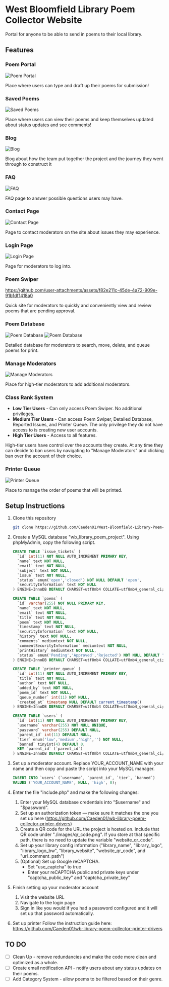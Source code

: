 # West Bloomfield Library Poem Collector Website

Portal for anyone to be able to send in poems to their local library.

## Features

### Poem Portal
![Poem Portal](https://github.com/user-attachments/assets/fed1b1fe-77e8-45ad-bcb2-8bd36e69eba2)

Place where users can type and draft up their poems for submission!

### Saved Poems
![Saved Poems](https://github.com/user-attachments/assets/70f8761d-7c51-4f6e-8a54-7daa95abe29c)

Place where users can view their poems and keep themselves updated about status updates and see comments!

### Blog
![Blog](https://github.com/user-attachments/assets/194f15c0-b3b0-43e1-8177-4db939925b79)

Blog about how the team put together the project and the journey they went through to construct it

### FAQ
![FAQ](https://github.com/user-attachments/assets/f1911871-e186-4c6b-93e4-da885fb5402e)

FAQ page to answer possible questions users may have.

### Contact Page
![Contact Page](https://github.com/user-attachments/assets/2de728c5-f57e-4d58-8fc1-8e1945950f1b)

Page to contact moderators on the site about issues they may experience.

### Login Page
![Login Page](https://github.com/user-attachments/assets/d5c69154-6aff-49b5-9437-714dd00a37a5)

Page for moderators to log into.

### Poem Swiper
https://github.com/user-attachments/assets/f82e211c-45de-4a72-909e-91b1df1418a0

Quick site for moderators to quickly and conveniently view and review poems that are pending approval.

### Poem Database
![Poem Database](https://github.com/user-attachments/assets/5092475c-7190-4608-a359-2116a8557ff6)
![Poem Database](https://github.com/user-attachments/assets/626702ab-643b-44c1-ae49-99d2e5cc82a4)

Detailed database for moderators to search, move, delete, and queue poems for print.

### Manage Moderators
![Manage Moderators](https://github.com/user-attachments/assets/4add147d-5a38-414e-af24-1619faadc912)

Place for high-tier moderators to add additional moderators.

### Class Rank System

- **Low Tier Users** - Can only access Poem Swiper. No additional privileges.
- **Medium Tier Users** - Can access Poem Swiper, Detailed Database, Reported Issues, and Printer Queue. The only privilege they do not have access to is creating new user accounts.
- **High Tier Users** - Access to all features.

High-tier users have control over the accounts they create. At any time they can decide to ban users by navigating to "Manage Moderators" and clicking ban over the account of their choice.

### Printer Queue
![Printer Queue](https://github.com/user-attachments/assets/a5c444dd-e187-409a-9815-b56a83c32170)

Place to manage the order of poems that will be printed.

## Setup Instructions

1. Clone this repository
    ```bash
    git clone https://github.com/Caeden01/West-Bloomfield-Library-Poem-Collector
    ```

2. Create a MySQL database "wb_library_poem_project". Using phpMyAdmin, copy the following script.
    ```sql
    CREATE TABLE `issue_tickets` (
      `id` int(11) NOT NULL AUTO_INCREMENT PRIMARY KEY,
      `name` text NOT NULL,
      `email` text NOT NULL,
      `subject` text NOT NULL,
      `issue` text NOT NULL,
      `status` enum('open','closed') NOT NULL DEFAULT 'open',
      `securityInformation` text NOT NULL
    ) ENGINE=InnoDB DEFAULT CHARSET=utf8mb4 COLLATE=utf8mb4_general_ci;

    CREATE TABLE `poems` (
      `id` varchar(255) NOT NULL PRIMARY KEY,
      `name` text NOT NULL,
      `email` text NOT NULL,
      `title` text NOT NULL,
      `poem` text NOT NULL,
      `timestamp` text NOT NULL,
      `securityInformation` text NOT NULL,
      `history` text NOT NULL,
      `comments` mediumtext NOT NULL,
      `commentSecurityInformation` mediumtext NOT NULL,
      `printHistory` mediumtext NOT NULL,
      `status` enum('Pending','Approved','Rejected') NOT NULL DEFAULT 'Pending'
    ) ENGINE=InnoDB DEFAULT CHARSET=utf8mb4 COLLATE=utf8mb4_general_ci;

    CREATE TABLE `printer_queue` (
      `id` int(11) NOT NULL AUTO_INCREMENT PRIMARY KEY,
      `title` text NOT NULL,
      `author` text NOT NULL,
      `added_by` text NOT NULL,
      `poem_id` text NOT NULL,
      `queue_number` int(11) NOT NULL,
      `created_at` timestamp NULL DEFAULT current_timestamp()
    ) ENGINE=InnoDB DEFAULT CHARSET=utf8mb4 COLLATE=utf8mb4_general_ci;

    CREATE TABLE `users` (
      `id` int(11) NOT NULL AUTO_INCREMENT PRIMARY KEY,
      `username` varchar(255) NOT NULL UNIQUE,
      `password` varchar(255) DEFAULT NULL,
      `parent_id` int(11) DEFAULT NULL,
      `tier` enum('low','medium','high','') NOT NULL,
      `banned` tinyint(4) DEFAULT 0,
      KEY `parent_id` (`parent_id`)
    ) ENGINE=InnoDB DEFAULT CHARSET=utf8mb4 COLLATE=utf8mb4_general_ci;
    ```

3. Set up a moderator account. Replace YOUR_ACCOUNT_NAME with your name and then copy and paste the script into your MySQL manager.
    ```sql
    INSERT INTO `users` (`username`, `parent_id`, `tier`, `banned`)
    VALUES ('YOUR_ACCOUNT_NAME', NULL, 'high', 0);
    ```

4. Enter the file "include.php" and make the following changes:
    1. Enter your MySQL database credentials into "$username" and "$password".
    2. Set up an authorization token — make sure it matches the one you set up here (https://github.com/Caeden01/wb-library-poem-collector-printer-drivers)
    3. Create a QR code for the URL the project is hosted on. Include that QR code under "./images/qr_code.png". If you store at that specific path, there is no need to update the variable "website_qr_code".
    4. Set up your library config information ("library_name", "library_logo", "library_logo_bw", "library_website", "website_qr_code", and "url_comment_path")
    5. (Optional) Set up Google reCAPTCHA.
        - Set "use_captcha" to true
        - Enter your reCAPTCHA public and private keys under "captcha_public_key" and "captcha_private_key"

5. Finish setting up your moderator account
    1. Visit the website URL
    2. Navigate to the login page
    3. Sign in like you would if you had a password configured and it will set up that password automatically.

6. Set up printer
    Follow the instruction guide here: https://github.com/Caeden01/wb-library-poem-collector-printer-drivers

## TO DO

- [ ] Clean Up - remove redundancies and make the code more clean and optimized as a whole.
- [ ] Create email notification API - notify users about any status updates on their poems.
- [ ] Add Category System - allow poems to be filtered based on their genre.
